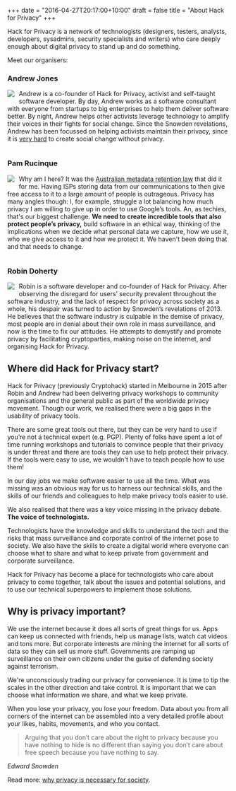 +++
date = "2016-04-27T20:17:00+10:00"
draft = false
title = "About Hack for Privacy"
+++
<style>
.profile-pic {
    max-width:140px;
    margin-right:10px;
    margin-bottom:10px;
    float: left;
}

.space {
  clear: left;
}
</style>

Hack for Privacy is a network of technologists (designers, testers, analysts, developers, sysadmins, security specialists and writers) who care deeply enough about digital privacy to stand up and do something.

Meet our organisers:

### Andrew Jones
<img src="/images/andrew.jpg" class="profile-pic" />

Andrew is a co-founder of Hack for Privacy, activist and self-taught software developer. By day, Andrew works as a software consultant with everyone from startups to big enterprises to help them deliver software better. By night, Andrew helps other activists leverage technology to amplify their voices in their fights for social change. Since the Snowden revelations, Andrew has been focussed on helping activists maintain their privacy, since it is [very hard](https://www.giswatch.org/sites/default/files/the_harms_of_surveillance.pdf) to create social change without privacy.

<div class="space"></div>

### Pam Rucinque
<img src="/images/pam.png"  class="profile-pic" />

Why am I here? It was the [Australian metadata retention law](http://www.smh.com.au/technology/technology-news/explainer-what-you-have-to-fear-or-not-from-metadata-laws-and-phone-bugs-20151023-gkgl5k.html) that did it for me. Having ISPs storing data from our communications to then give free access to it to a large amount of people is outrageous. Privacy has many angles though: I, for example, struggle a lot balancing how much privacy I am willing to give up in order to use Google’s tools. An, as techies, that's our biggest challenge. **We need to create incredible tools that also protect people’s privacy,** build software in an ethical way, thinking of the implications when we decide what personal data we capture, how we use it, who we give access to it and how we protect it. We haven't been doing that and that needs to change.

<div class="space"></div>

### Robin Doherty

<img src="/images/robin.jpg"  class="profile-pic" />
Robin is a software developer and co-founder of Hack for Privacy. After observing the disregard for users’ security prevalent throughout the software industry, and the lack of respect for privacy across society as a whole, his despair was turned to action by Snowden’s revelations of 2013. He believes that the software industry is culpable in the demise of privacy, most people are in denial about their own role in mass surveillance, and now is the time to fix our attitudes. He attempts to demystify and promote privacy by facilitating cryptoparties, making noise on the internet, and organising Hack for Privacy.

<br/>

## Where did Hack for Privacy start?

Hack for Privacy (previously Cryptohack) started in Melbourne in 2015 after Robin and Andrew had been delivering privacy workshops to community organisations and the general public as part of the worldwide privacy movement. Though our work, we realised there were a big gaps in the usability of privacy tools.

There are some great tools out there, but they can be very hard to use if you’re not a technical expert (e.g. PGP). Plenty of folks have spent a lot of time running workshops and tutorials to convince people that their privacy is under threat and there are tools they can use to help protect their privacy. If the tools were easy to use, we wouldn't have to teach people how to use them!

In our day jobs we make software easier to use all the time. What was missing was an obvious way for us to harness our technical skills, and the skills of our friends and colleagues to help make privacy tools easier to use.

We also realised that there was a key voice missing in the privacy debate. __The voice of technologists.__

Technologists have the knowledge and skills to understand the tech and the risks that mass surveillance and corporate control of the internet pose to society. We also have the skills to create a digital world where everyone can choose what to share and what to keep private from government and corporate surveillance.

Hack for Privacy has become a place for technologists who care about privacy to come together, talk about the issues and potential solutions, and to use our technical superpowers to implement those solutions.

## Why is privacy important?

We use the internet because it does all sorts of great things for us. Apps can keep us connected with friends, help us manage lists, watch cat videos and tons more. But corporate interests are mining the internet for all sorts of data so they can sell us more stuff. Governments are ramping up surveillance on their own citizens under the guise of defending society against terrorism.

We're unconsciously trading our privacy for convenience. It is time to tip the scales in the other direction and take control. It is important that we can choose what information we share, and what we keep private.

When you lose your privacy, you lose your freedom. Data about you from all corners of the internet can be assembled into a very detailed profile about your likes, habits, movements, and who you contact.

> Arguing that you don’t care about the right to privacy because you have nothing to hide is no different than saying you don’t care about free speech because you have nothing to say.

_Edward Snowden_

Read more: [why privacy is necessary for society](https://robindoherty.com/2016/01/06/nothing-to-hide.html).
